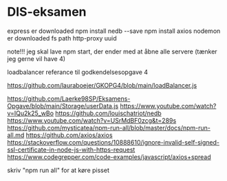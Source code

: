 # DIS-eksamen
 
express er downloaded
npm install nedb --save 
npm install axios
nodemon er downloaded 
fs
path 
http-proxy
uuid


note!!! jeg skal lave npm start, der ender med at åbne alle servere (tænker jeg gerne vil have 4)


loadbalancer referance til godkendelsesopgave 4

https://github.com/lauraboejer/GKOPG4/blob/main/loadBalancer.js

https://github.com/Laerke98SP/Eksamens-Opgave/blob/main/Storage/userData.js
https://www.youtube.com/watch?v=IQu2k25_wBo
https://github.com/louischatriot/nedb
https://www.youtube.com/watch?v=USrMdBF0zcg&t=289s
https://github.com/mysticatea/npm-run-all/blob/master/docs/npm-run-all.md
https://github.com/axios/axios
https://stackoverflow.com/questions/10888610/ignore-invalid-self-signed-ssl-certificate-in-node-js-with-https-request
https://www.codegrepper.com/code-examples/javascript/axios+spread

skriv "npm run all" for at køre pisset